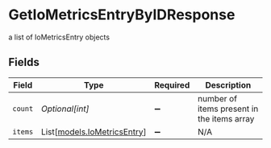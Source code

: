 # GetIoMetricsEntryByIDResponse

a list of IoMetricsEntry objects


## Fields

| Field                                                      | Type                                                       | Required                                                   | Description                                                |
| ---------------------------------------------------------- | ---------------------------------------------------------- | ---------------------------------------------------------- | ---------------------------------------------------------- |
| `count`                                                    | *Optional[int]*                                            | :heavy_minus_sign:                                         | number of items present in the items array                 |
| `items`                                                    | List[[models.IoMetricsEntry](../models/iometricsentry.md)] | :heavy_minus_sign:                                         | N/A                                                        |